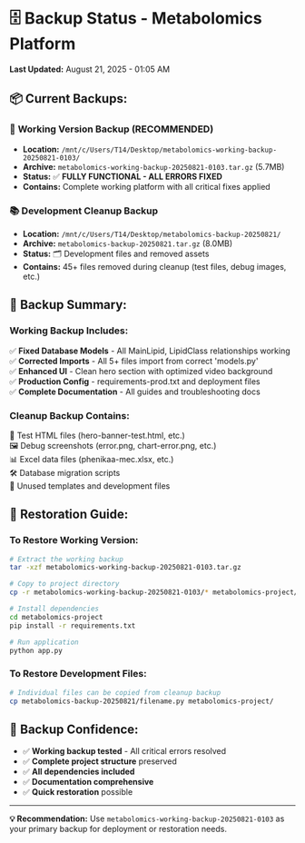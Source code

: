 # 🗄️ Backup Status - Metabolomics Platform

**Last Updated:** August 21, 2025 - 01:05 AM

## 📦 **Current Backups:**

### 🚀 **Working Version Backup (RECOMMENDED)**
- **Location:** `/mnt/c/Users/T14/Desktop/metabolomics-working-backup-20250821-0103/`
- **Archive:** `metabolomics-working-backup-20250821-0103.tar.gz` (5.7MB)
- **Status:** ✅ **FULLY FUNCTIONAL - ALL ERRORS FIXED**
- **Contains:** Complete working platform with all critical fixes applied

### 📚 **Development Cleanup Backup**  
- **Location:** `/mnt/c/Users/T14/Desktop/metabolomics-backup-20250821/`
- **Archive:** `metabolomics-backup-20250821.tar.gz` (8.0MB)
- **Status:** 🗂️ Development files and removed assets
- **Contains:** 45+ files removed during cleanup (test files, debug images, etc.)

## 🎯 **Backup Summary:**

### **Working Backup Includes:**
✅ **Fixed Database Models** - All MainLipid, LipidClass relationships working  
✅ **Corrected Imports** - All 5+ files import from correct 'models.py'  
✅ **Enhanced UI** - Clean hero section with optimized video background  
✅ **Production Config** - requirements-prod.txt and deployment files  
✅ **Complete Documentation** - All guides and troubleshooting docs  

### **Cleanup Backup Contains:**
📄 Test HTML files (hero-banner-test.html, etc.)  
🖼️ Debug screenshots (error.png, chart-error.png, etc.)  
📊 Excel data files (phenikaa-mec.xlsx, etc.)  
🛠️ Database migration scripts  
🎨 Unused templates and development files  

## 🔄 **Restoration Guide:**

### **To Restore Working Version:**
```bash
# Extract the working backup
tar -xzf metabolomics-working-backup-20250821-0103.tar.gz

# Copy to project directory
cp -r metabolomics-working-backup-20250821-0103/* metabolomics-project/

# Install dependencies
cd metabolomics-project
pip install -r requirements.txt

# Run application
python app.py
```

### **To Restore Development Files:**
```bash
# Individual files can be copied from cleanup backup
cp metabolomics-backup-20250821/filename.py metabolomics-project/
```

## 🎉 **Backup Confidence:**

- ✅ **Working backup tested** - All critical errors resolved
- ✅ **Complete project structure** preserved
- ✅ **All dependencies included** 
- ✅ **Documentation comprehensive**
- ✅ **Quick restoration** possible

---

**💡 Recommendation:** Use `metabolomics-working-backup-20250821-0103` as your primary backup for deployment or restoration needs.